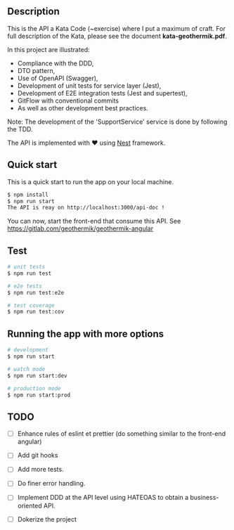 ## Description

This is the API a Kata Code (~exercise) where I put a maximum of craft. For full description of the Kata, please see the document **kata-geothermik.pdf**.

In this project are illustrated:
- Compliance with the DDD,
- DTO pattern,
- Use of OpenAPI (Swagger),
- Development of unit tests for service layer (Jest),
- Development of E2E integration tests (Jest and supertest),
- GitFlow with conventional commits 
- As well as other development best practices.

Note: The development of the 'SupportService' service is done by following the TDD.

The API is implemented with ❤️ using [Nest](https://github.com/nestjs/nest) framework.

## Quick start
This is a quick start to run the app on your local machine.

```bash
$ npm install
$ npm run start
The API is reay on http://localhost:3000/api-doc !
```
You can now, start the front-end that consume this API. See https://gitlab.com/geothermik/geothermik-angular

## Test

```bash
# unit tests
$ npm run test

# e2e tests
$ npm run test:e2e

# test coverage
$ npm run test:cov
```


## Running the app with more options

```bash
# development
$ npm run start

# watch mode
$ npm run start:dev

# production mode
$ npm run start:prod
```

## TODO
- [ ] Enhance rules of eslint et prettier (do something similar to the front-end angular)
- [ ] Add git hooks 
- [ ] Add more tests.
- [ ] Do finer error handling.
- [ ] Implement DDD at the API level using HATEOAS to obtain a business-oriented API.
- [ ] Dokerize the project


